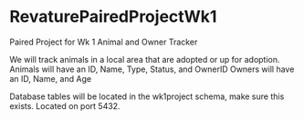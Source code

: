 # RevaturePairedProjectWk1
Paired Project for Wk 1 Animal and Owner Tracker


We will track animals in a local area that are adopted or up for adoption.  
Animals will have an ID, Name, Type, Status, and OwnerID
Owners will have an ID, Name, and Age


Database tables will be located in the wk1project schema, make sure this exists.  Located on port 5432.
